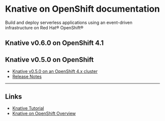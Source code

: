# Knative on OpenShift documentation


Build and deploy serverless applications using an event-driven infrastructure on Red Hat® OpenShift®

## Knative v0.6.0 on OpenShift 4.1


## Knative v0.5.0 on OpenShift
* [Knative v0.5.0 on an OpenShift 4.x cluster](versions/v050/knative-v050-OCP-4x.md)
* [Release Notes](versions/v050/rn-knative-v050-OCP-4x.md)

--------------
## Links
* [Knative Tutorial](https://redhat-developer-demos.github.io/knative-tutorial)
* [Knative on OpenShift Overview](https://www.openshift.com/learn/topics/knative)
